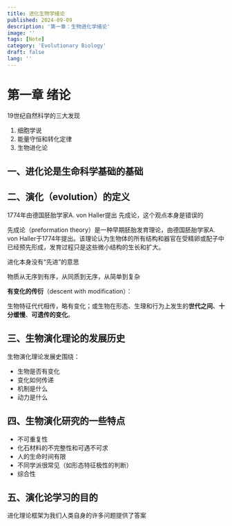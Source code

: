 ```yaml
---
title: 进化生物学绪论
published: 2024-09-09
description: '第一章：生物进化学绪论'
image: ''
tags: [Note]
category: 'Evolutionary Biology'
draft: false 
lang: ''
---
```

# 第一章 绪论

19世纪自然科学的三大发现

1. 细胞学说
2. 能量守恒和转化定律
3. 生物进化论

## 一、进化论是生命科学基础的基础

## 二、演化（evolution）的定义

1774年由德国胚胎学家A. von Haller提出 先成论，这个观点本身是错误的

先成论（preformation theory）是一种早期胚胎发育理论，由德国胚胎学家A. von Haller于1774年提出。该理论认为生物体的所有结构和器官在受精卵或配子中已经预先形成，发育过程只是这些微小结构的生长和扩大。

进化本身没有“先进”的意思

物质从无序到有序，从同质到无序，从简单到复杂

**有变化的传衍**（descent with modification）：

生物特征代代相传，略有变化；或生物在形态、生理和行为上发生的**世代之间**、**十分缓慢**、**可遗传的变化**。

## 三、生物演化理论的发展历史

生物演化理论发展史围绕：

- 生物是否有变化
- 变化如何传递
- 机制是什么
- 动力是什么

## 四、生物演化研究的一些特点

- 不可重复性
- 化石材料的不完整性和可遇不可求
- 人的生命时间有限
- 不同学派很常见（如形态特征极性的判断）
- 综合性

## 五、演化论学习的目的

进化理论框架为我们人类自身的许多问题提供了答案